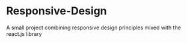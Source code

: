 # Responsive-Design
A small project combining responsive design principles mixed with the react.js library
